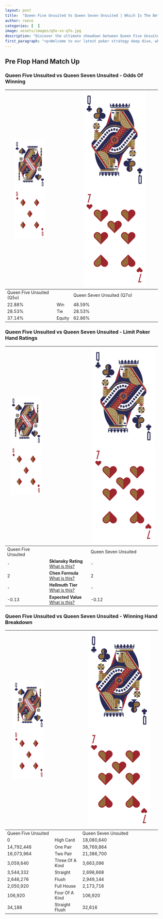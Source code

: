 ```yaml
---
layout: post
title:  "Queen Five Unsuited Vs Queen Seven Unsuited | Which Is The Better Hand In Poker? A Complete Guide"
author: reece
categories: [  ]
image: assets/images/q5o-vs-q7o.jpg
description: "Discover the ultimate showdown between Queen Five Unsuited and Queen Seven Unsuited in poker! Uncover the odds, strategies, and scenarios where one hand triumphs over the other. Get ready to up your poker game with this thrilling analysis."
first_paragraph: "<p>Welcome to our latest poker strategy deep dive, where we're pitting two distinct hands against each other in a high-stakes showdown: Queen Five Unsuited vs Queen Seven Unsuited.</p><p>In the dynamic world of poker, every decision counts, and knowing which hand holds the upper hand is key to your success at the table.</p><p>In this article, we'll dissect these two hands, explore the scenarios where one dominates the other, and equip you with the knowledge to make strategic choices that can tip the odds in your favor.</p><p>Get ready to unravel the intriguing dynamics of these poker hands and elevate your game to new heights.</p>"
---
```




[comment]: # (sp0)

## Pre Flop Hand Match Up

<div class="table hand-ratings" markdown="1"> 



### Queen Five Unsuited vs Queen Seven Unsuited - Odds Of Winning


    
| ![image info](assets/images/hand1/Q.png) ![image info](assets/images/hand1/5o.png) |  | ![image info](assets/images/hand2/Q.png) ![image info](assets/images/hand2/7o.png) |
| -------- | -------- | -------- |
| Queen Five Unsuited (Q5o) |  | Queen Seven Unsuited (Q7o) |
| 22.88% | Win | 48.59% |
| 28.53% | Tie | 28.53% |
| 37.14% | Equity | 62.86% |




[comment]: # (sp1)



### Queen Five Unsuited vs Queen Seven Unsuited - Limit Poker Hand Ratings


    
| ![image info](assets/images/hand1/Q.png) ![image info](assets/images/hand1/5o.png) |  | ![image info](assets/images/hand2/Q.png) ![image info](assets/images/hand2/7o.png) |
| -------- | -------- | -------- |
| Queen Five Unsuited |  | Queen Seven Unsuited |
| - | **Sklansky Rating** [What is this?](/sklansky-rating-explained) | - |
| 2 | **Chen Formula** [What is this?](/chen-formula-explained) | 2 |
| - | **Hellmuth Tier** [What is this?](/Hellmuth-tier-explained) | - |
| -0.13 | **Expected Value** [What is this?](/expected-value-explained) | -0.12 |




[comment]: # (sp2)



### Queen Five Unsuited vs Queen Seven Unsuited - Winning Hand Breakdown


    
| ![image info](assets/images/hand1/Q.png) ![image info](assets/images/hand1/5o.png) |  | ![image info](assets/images/hand2/Q.png) ![image info](assets/images/hand2/7o.png) |
| -------- | -------- | -------- |
| Queen Five Unsuited |  | Queen Seven Unsuited |
| 0 | High Card | 18,080,640 |
| 14,792,448 | One Pair | 38,769,864 |
| 16,073,964 | Two Pair | 21,386,700 |
| 3,059,640 | Three Of A Kind | 3,663,096 |
| 3,544,332 | Straight | 2,698,668 |
| 2,646,276 | Flush | 2,949,144 |
| 2,050,920 | Full House | 2,173,716 |
| 106,920 | Four Of A Kind | 106,920 |
| 34,188 | Straight Flush | 32,616 |




[comment]: # (sp3)



</div>

[comment]: # (sp4)



[comment]: # (sp5)


